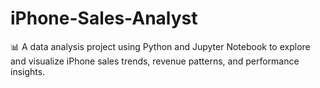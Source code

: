 # iPhone-Sales-Analyst
📊 A data analysis project using Python and Jupyter Notebook to explore and visualize iPhone sales trends, revenue patterns, and performance insights.
